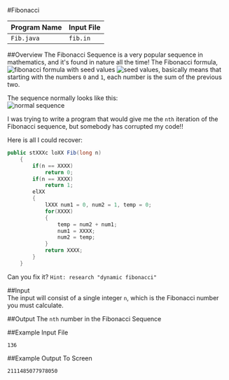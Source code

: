 #Fibonacci  

|Program Name|Input File|
|------------|----------|
| `Fib.java` | `fib.in` |  

##Overview
The Fibonacci Sequence is a very popular sequence in mathematics, and it's found in nature all the time!
The Fibonacci formula,
![fibonacci formula](https://upload.wikimedia.org/math/0/c/e/0cebc512d9a3ac497eda6f10203f792e.png) with seed values ![seed values](https://upload.wikimedia.org/math/a/9/2/a92c5f0981136ba333124cdfe6d3c3ce.png), basically means that starting with the numbers `0` and `1`, each number is the sum of the previous two.  

The sequence normally looks like this:  
![normal sequence](https://upload.wikimedia.org/math/c/a/b/cabe91689f6a1af616ace02827c6e89c.png)  
  
I was trying to write a program that would give me the `nth` iteration of the Fibonacci sequence, but somebody has corrupted my code!!  
  
Here is all I could recover:
```java
public stXXXc loXX Fib(long n)
    {
        if(n == XXXX)
            return 0;
        if(n == XXXX)
            return 1;
        elXX
        {
            lXXX num1 = 0, num2 = 1, temp = 0;
            for(XXXX)
            {
                temp = num2 + num1;
                num1 = XXXX;
                num2 = temp;
            }
            return XXXX;
        }
    }
```  
  
Can you fix it? `Hint: research "dynamic fibonacci"`

##Input  
The input will consist of a single integer `n`, which is the Fibonacci number you must calculate.  
  
##Output
The `nth` number in the Fibonacci Sequence  
  
##Example Input File  
```
136
```  
  
##Example Output To Screen
```
2111485077978050
```
